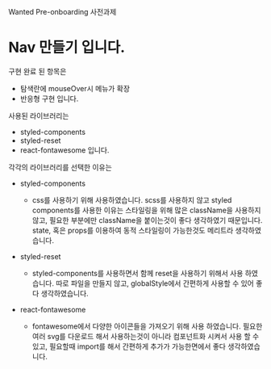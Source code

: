 Wanted Pre-onboarding 사전과제

# Nav 만들기 입니다.

구현 완료 된 항목은

- 탐색란에 mouseOver시 메뉴가 확장
- 반응형 구현
  입니다.

사용된 라이브러리는

- styled-components
- styled-reset
- react-fontawesome
  입니다.

각각의 라이브러리를 선택한 이유는

- styled-components

  - css를 사용하기 위해 사용하였습니다. scss를 사용하지 않고 styled components를 사용한 이유는
    스타일링을 위해 많은 className을 사용하지 않고, 필요한 부분에만 className을 붙이는것이 좋다 생각하였기 때문입니다.
    state, 혹은 props를 이용하여 동적 스타일링이 가능한것도 메리트라 생각하였습니다.

- styled-reset

  - styled-components를 사용하면서 함께 reset을 사용하기 위해서 사용 하였습니다.
    따로 파일을 만들지 않고, globalStyle에서 간편하게 사용할 수 있어 좋다 생각하였습니다.

- react-fontawesome

  - fontawesome에서 다양한 아이콘들을 가져오기 위해 사용 하였습니다.
    필요한 여러 svg를 다운로드 해서 사용하는것이 아니라 컴포넌트화 시켜서 사용 할 수 있고, 필요할때 import를 해서
    간편하게 추가가 가능한면에서 좋다 생각하였습니다.
